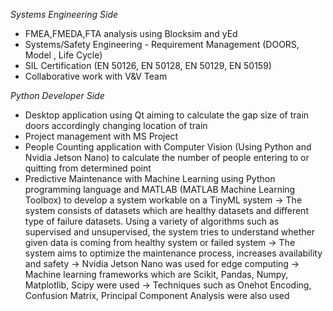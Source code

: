 _Systems Engineering Side_
- FMEA,FMEDA,FTA analysis using Blocksim and yEd
- Systems/Safety Engineering - Requirement Management (DOORS, Model , Life Cycle)
- SIL Certification (EN 50126, EN 50128, EN 50129, EN 50159)
- Collaborative work with V&V Team 

_Python Developer Side_ 
- Desktop application using Qt aiming to calculate the gap size of train doors accordingly changing location of train 
- Project management with MS Project
- People Counting application with Computer Vision (Using Python and Nvidia Jetson Nano) to calculate the number of people entering to or quitting from determined point
- Predictive Maintenance with Machine Learning using Python programming language and MATLAB (MATLAB Machine Learning Toolbox) to develop a system workable on a TinyML system
   -> The system consists of datasets which are healthy datasets and different type of failure datasets. Using a variety of algorithms such as supervised and unsupervised, the system tries to understand
whether given data is coming from healthy system or failed system
   -> The system aims to optimize the maintenance process, increases availability and safety
   -> Nvidia Jetson Nano was used for edge computing
   -> Machine learning frameworks which are Scikit, Pandas, Numpy, Matplotlib, Scipy were used
   -> Techniques such as Onehot Encoding, Confusion Matrix, Principal Component Analysis were also used

  
    

